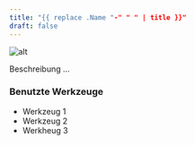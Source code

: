 ```yaml
---
title: "{{ replace .Name "-" " " | title }}"
draft: false
---
```


![alt](//placeholder.com/640x150)

Beschreibung …

### Benutzte Werkzeuge

- Werkzeug 1
- Werkzeug 2
- Werkheug 3